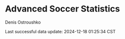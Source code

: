 # Advanced Soccer Statistics
Denis Ostroushko

<!-- gfm -->

Last successful data update: 2024-12-18 01:25:34 CST
